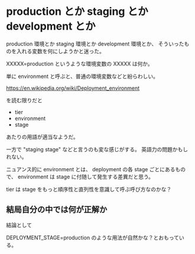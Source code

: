 # production とか staging とか development とか

production 環境とか staging 環境とか development 環境とか、
そういったものを入れる変数を何にしようかと迷った。

XXXXX=production というような環境変数の XXXXX は何か。

単に environment と呼ぶと、普通の環境変数などと紛らわしい。

https://en.wikipedia.org/wiki/Deployment_environment

を読む限りだと

- tier
- environment
- stage

あたりの用語が適当なようだ。

一方で "staging stage" などと言うのも変な感じがする。
英語力の問題かもしれない。

ニュアンス的に environment とは、 deployment の各 stage ごとにあるもので、
environment は stage に付随して発生する差異だと思う。

tier は stage をもっと順序性と直列性を意識して呼ぶ呼び方なのかな？

## 結局自分の中では何が正解か

結論として

DEPLOYMENT_STAGE=production のような用法が自然かな？とおもっている。

